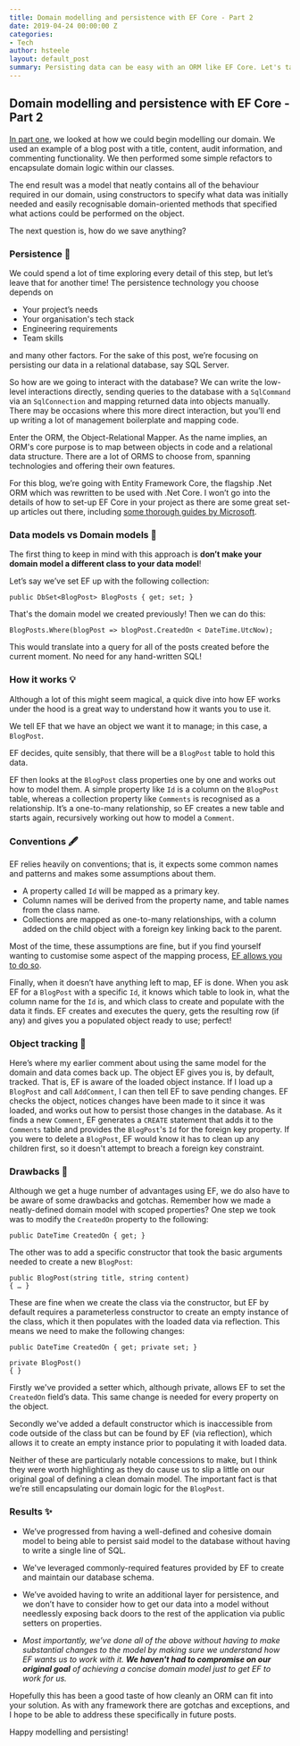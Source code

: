 ```yaml
---
title: Domain modelling and persistence with EF Core - Part 2
date: 2019-04-24 00:00:00 Z
categories:
- Tech
author: hsteele
layout: default_post
summary: Persisting data can be easy with an ORM like EF Core. Let's take a look at how we can save our data without compromising our domain models.
---
```


## Domain modelling and persistence with EF Core - Part 2

[In part one](https://blog.scottlogic.com/2019/04/11/domain-modelling-and-persistence-with-ef-core-part-1.html), we looked at how we could begin modelling our domain. We used an example of a blog post with a title, content, audit information, and commenting functionality. We then performed some simple refactors to encapsulate domain logic within our classes. 

The end result was a model that neatly contains all of the behaviour required in our domain, using constructors to specify what data was initially needed and easily recognisable domain-oriented methods that specified what actions could be performed on the object.

The next question is, how do we save anything?


### Persistence 💾

We could spend a lot of time exploring every detail of this step, but let’s leave that for another time! The persistence technology you choose depends on


- Your project’s needs
- Your organisation's tech stack
- Engineering requirements
- Team skills


and many other factors. For the sake of this post, we’re focusing on persisting our data in a relational database, say SQL Server. 

So how are we going to interact with the database? We can write the low-level interactions directly, sending queries to the database with a `SqlCommand` via an `SqlConnection` and mapping returned data into objects manually. There may be occasions where this more direct interaction, but you’ll end up writing a lot of management boilerplate and mapping code. 

Enter the ORM, the Object-Relational Mapper. As the name implies, an ORM's core purpose is to map between objects in code and a relational data structure. There are a lot of ORMS to choose from, spanning technologies and offering their own features.

For this blog, we’re going with Entity Framework Core, the flagship .Net ORM which was rewritten to be used with .Net Core. I won’t go into the details of how to set-up EF Core in your project as there are some great set-up articles out there, including [some thorough guides by Microsoft](https://docs.microsoft.com/en-us/ef/core/get-started/).

### Data models vs Domain models 🤔

The first thing to keep in mind with this approach is **don’t make your domain model a different class to your data model**! 

Let’s say we’ve set EF up with the following collection:

	public DbSet<BlogPost> BlogPosts { get; set; }

That's the domain model we created previously! Then we can do this:

	BlogPosts.Where(blogPost => blogPost.CreatedOn < DateTime.UtcNow);

This would translate into a query for all of the posts created before the current moment. No need for any hand-written SQL!

### How it works 💡

Although a lot of this might seem magical, a quick dive into how EF works under the hood is a great way to understand how it wants you to use it.

We tell EF that we have an object we want it to manage; in this case, a `BlogPost`.

EF decides, quite sensibly, that there will be a `BlogPost` table to hold this data.

EF then looks at the `BlogPost` class properties one by one and works out how to model them. A simple property like `Id` is a column on the `BlogPost` table, whereas a collection property like `Comments` is recognised as a relationship. It’s a one-to-many relationship, so EF creates a new table and starts again, recursively working out how to model a `Comment`.

### Conventions 🖋

EF relies heavily on conventions; that is, it expects some common names and patterns and makes some assumptions about them.

- A property called `Id` will be mapped as a primary key. 
- Column names will be derived from the property name, and table names from the class name. 
- Collections are mapped as one-to-many relationships, with a column added on the child object with a foreign key linking back to the parent. 


Most of the time, these assumptions are fine, but if you find yourself wanting to customise some aspect of the mapping process, [EF allows you to do so](https://docs.microsoft.com/en-us/dotnet/api/microsoft.entityframeworkcore.dbcontext.onmodelcreating?view=efcore-2.1).

Finally, when it doesn’t have anything left to map, EF is done. When you ask EF for a `BlogPost` with a specific `Id`, it knows which table to look in, what the column name for the `Id` is, and which class to create and populate with the data it finds. EF creates and executes the query, gets the resulting row (if any) and gives you a populated object ready to use; perfect!

### Object tracking 🔄

Here’s where my earlier comment about using the same model for the domain and data comes back up. The object EF gives you is, by default, tracked. That is, EF is aware of the loaded object instance. If I load up a `BlogPost` and call `AddComment`, I can then tell EF to save pending changes. EF checks the object, notices changes have been made to it since it was loaded, and works out how to persist those changes in the database. As it finds a new `Comment`, EF generates a `CREATE` statement that adds it to the `Comments` table and provides the `BlogPost`'s `Id` for the foreign key property. If you were to delete a `BlogPost`, EF would know it has to clean up any children first, so it doesn't attempt to breach a foreign key constraint.

### Drawbacks 👀


Although we get a huge number of advantages using EF, we do also have to be aware of some drawbacks and gotchas. Remember how we made a neatly-defined domain model with scoped properties? One step we took was to modify the `CreatedOn` property to the following:

	public DateTime CreatedOn { get; }

The other was to add a specific constructor that took the basic arguments needed to create a new `BlogPost`:

	public BlogPost(string title, string content)
	{ … }

These are fine when we create the class via the constructor, but EF by default requires a parameterless constructor to create an empty instance of the class, which it then populates with the loaded data via reflection. This means we need to make the following changes:

	public DateTime CreatedOn { get; private set; }

	private BlogPost()
	{ }


Firstly we've provided a setter which, although private, allows EF to set the `CreatedOn` field’s data. This same change is needed for every property on the object. 

Secondly we've added a default constructor which is inaccessible from code outside of the class but can be found by EF (via reflection), which allows it to create an empty instance prior to populating it with loaded data. 

Neither of these are particularly notable concessions to make, but I think they were worth highlighting as they do cause us to slip a little on our original goal of defining a clean domain model. The important fact is that we’re still encapsulating our domain logic for the `BlogPost`.

### Results ✨

- We’ve progressed from having a well-defined and cohesive domain model to being able to persist said model to the database without having to write a single line of SQL. 

- We've leveraged commonly-required features provided by EF to create and maintain our database schema. 

- We’ve avoided having to write an additional layer for persistence, and we don’t have to consider how to get our data into a model without needlessly exposing back doors to the rest of the application via public setters on properties. 

- _Most importantly, we’ve done all of the above without having to make substantial changes to the model by making sure we understand how EF wants us to work with it. **We haven't had to compromise on our original goal** of achieving a concise domain model just to get EF to work for us._

Hopefully this has been a good taste of how cleanly an ORM can fit into your solution. As with any framework there are gotchas and exceptions, and I hope to be able to address these specifically in future posts. 

Happy modelling and persisting!
